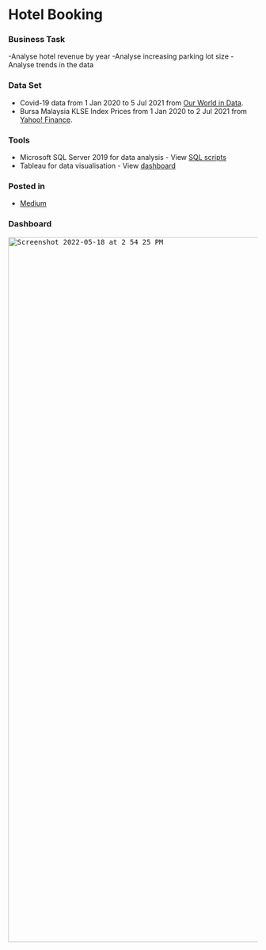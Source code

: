 # Hotel Booking

### Business Task
-Analyse hotel revenue by year
-Analyse increasing parking lot size
-Analyse trends in the data

### Data Set
- Covid-19 data from 1 Jan 2020 to 5 Jul 2021 from [Our World in Data](https://ourworldindata.org/covid-deaths).
- Bursa Malaysia KLSE Index Prices from 1 Jan 2020 to 2 Jul 2021 from [Yahoo! Finance](https://finance.yahoo.com/quote/%5EKLSE?p=%5EKLSE).

### Tools
- Microsoft SQL Server 2019 for data analysis - View [SQL scripts](https://github.com/katiehuangx/Covid-19-and-Impact-on-Malaysia-stock-market/blob/main/SQLQuery3.sql)
- Tableau for data visualisation - View [dashboard](https://public.tableau.com/app/profile/katie.huang/viz/Covid-19anditsimpactonKLSEIndexPriceinMalaysia/Dashboard1)

### Posted in
- [Medium](https://katiehuangx.medium.com/covid-19-analysing-covid-19-and-the-impact-on-bursa-malaysia-klse-index-31e390fb04cd)

### Dashboard

<kbd><img width="1425" alt="Screenshot 2022-05-18 at 2 54 25 PM" src="https://user-images.githubusercontent.com/81607668/168976440-2a4ceb9f-2459-4b44-91eb-c31e6c526393.png"></kbd>
